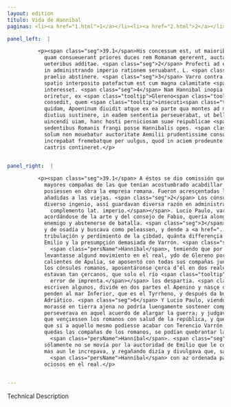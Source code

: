 ```yaml
---
layout: edition
titulo: Vida de Hanníbal
paginas: <li><a href="1.html">1</a></li><li><a href="2.html">2</a></li><li><a href="3.html">3</a></li><li><a href="4.html">4</a></li><li><a href="5.html">5</a></li><li><a href="6.html">6</a></li><li><a href="7.html">7</a></li><li><a href="8.html">8</a></li><li><a href="9.html">9</a></li><li><a href="10.html">10</a></li><li><a href="11.html">11</a></li><li><a href="12.html">12</a></li><li><a href="13.html">13</a></li><li><a href="14.html">14</a></li><li><a href="15.html">15</a></li><li><a href="16.html">16</a></li><li><a href="17.html">17</a></li><li><a href="18.html">18</a></li><li><a href="19.html">19</a></li><li><a href="20.html">20</a></li><li><a href="21.html">21</a></li><li><a href="22.html">22</a></li><li><a href="23.html">23</a></li><li><a href="24.html">24</a></li><li><a href="25.html">25</a></li><li><a href="26.html">26</a></li><li><a href="27.html">27</a></li><li><a href="28.html">28</a></li><li><a href="29.html">29</a></li><li><a href="30.html">30</a></li><li><a href="31.html">31</a></li><li><a href="32.html">32</a></li><li><a href="33.html">33</a></li><li><a href="34.html">34</a></li><li><a href="35.html">35</a></li><li><a href="36.html">36</a></li><li><a href="37.html">37</a></li><li><a href="38.html">38</a></li><li><a href="39.html">39</a></li><li><a href="40.html">40</a></li><li><a href="41.html">41</a></li><li><a href="42.html">42</a></li><li><a href="43.html">43</a></li><li><a href="44.html">44</a></li><li><a href="45.html">45</a></li><li><a href="46.html">46</a></li><li><a href="47.html">47</a></li><li><a href="48.html">48</a></li><li><a href="49.html">49</a></li><li><a href="50.html">50</a></li><li><a href="51.html">51</a></li><li><a href="52.html">52</a></li><li><a href="53.html">53</a></li><li><a href="54.html">54</a></li><li><a href="55.html">55</a></li><li><a href="56.html">56</a></li><li><a href="57.html">57</a></li><li><a href="58.html">58</a></li><li><a href="59.html">59</a></li><li><a href="60.html">60</a></li><li><a href="61.html">61</a></li><li><a href="62.html">62</a></li><li><a href="63.html">63</a></li><li><a href="64.html">64</a></li><li><a href="65.html">65</a></li><li><a href="66.html">66</a></li><li><a href="67.html">67</a></li><li><a href="68.html">68</a></li><li><a href="69.html">69</a></li><li><a href="70.html">70</a></li><li><a href="71.html">71</a></li><li><a href="72.html">72</a></li><li><a href="73.html">73</a></li><li><a href="74.html">74</a></li><li><a href="75.html">75</a></li><li><a href="76.html">76</a></li><li><a href="77.html">77</a></li><li><a href="78.html">78</a></li><li><a href="79.html">79</a></li><li><a href="80.html">80</a></li><li><a href="81.html">81</a></li><li><a href="82.html">82</a></li><li><a href="83.html">83</a></li><li><a href="84.html">84</a></li><li><a href="85.html">85</a></li><li><a href="86.html">86</a></li><li><a href="87.html">87</a></li><li><a href="88.html">88</a></li><li><a href="89.html">89</a></li><li><a href="90.html">90</a></li><li><a href="91.html">91</a></li><li><a href="92.html">92</a></li><li><a href="93.html">93</a></li><li><a href="94.html">94</a></li><li><a href="95.html">95</a></li><li><a href="96.html">96</a></li>

panel_left:  |

          <p><span class="seg">39.1</span>His concessum est, ut maioribus copiis
            quam consueuerant priores duces rem Romanam gererent, auctae legiones et nouae quoque
            ueteribus additae. <span class="seg">2</span> Profecti ad exercitum consules diuersi ingenii diuersam
            in administrando imperio rationem seruabant. L. <span class="tooltip">Paulus<span class="tooltiptext">Fabius <span class="siglas">U</span> </span></span>, uir prudens et Fabianae artis et consilii memor, bellum trahere, hostem morari,
            praelio abstinere. <span class="seg">3</span> Varro contra furere audere certamen exposcere. At breui
            spatio interposito patefactum est cum magna calamitate <span class="tooltip">ac<span class="tooltiptext">ac prope <span class="siglas">F N P S W</span> </span></span> pernicie ciuitatis, quantum inter modestiam Aemilii et Varronis arrogantiam
            interesset. <span class="seg">4</span> Nam Hannibal inopia frumenti timens ne aliquis motus in castris
            oriretur, ex <span class="tooltip">Glereno<span class="tooltiptext">Glireno <span class="siglas">s</span> </span></span> profectus cum calidiora petiisset Apuliae loca. Cum omnibus copiis ad Cannas
            consedit, quem <span class="tooltip">insecuti<span class="tooltiptext">in insecuti <span class="siglas">G v</span> </span></span> Romani consules bina prope posuerunt castra, ita inter <span class="tooltip">se iuncta<span class="tooltiptext">se seiuncta <span class="siglas">E F M N P R S U W r s</span> </span></span> ut tantum Aufido dirimerentur amne. <span class="seg">5</span> Is solus fluuiorum, ut tradunt
            quidam, Apoeninum diuidit atque ex ea parte qua montes ad mare Inferum spectant <span class="tooltip">oritur, in<span class="tooltiptext">oritur: et in <span class="siglas">M U</span> oritur et in <span class="siglas">N P R S W</span> </span></span> Adriaticum influit sinum. <span class="seg">6</span> Verum Lucius Paulus cum <span class="tooltip">uideret<span class="tooltiptext">uidetur <span class="siglas">U</span> </span></span> Poenum in aliena morantem terra, non posse tot tamque diuersarum gentium copias
            diutius sustinere, in eadem sententia perseuerabat, ut bellum duceret. Hanc unam tutam
            uincendi uiam, hanc hosti perniciosam suae reipublicae <span class="tooltip">salutem<span class="tooltiptext">salutarem <span class="siglas">E F M N P R S U W r s</span> </span></span> esse censebat. Quod si hoc Caio Terentio peruasum esset, satis apparebat a
            sedentibus Romanis frangi posse Hannibalis opes. <span class="seg">7</span> Sed uir inquieti animi non
            solum non mouebatur auctoritate Aemilii prudentissime consulentis, sed ipsum etiam
            increpabat fremebatque per uulgus, quod in aciem prodeunte hoste militem ociosum in
            castris contineret.</p>
        

panel_right:  |

          <p><span class="seg">39.1</span> A éstos se dio comissión que ellos, con
            mayores compañas de las que tenían acostumbrado acabdillar los primeros capitanes,
            posiessen en obra la empresa romana. Fueron acresçentadas las legiones y otras nuevas
            añadidas a las viejas. <span class="seg">2</span> Los cónsules fueron al exérçito y, como eran de
            diverso ingenio, assí guardavan diversa razón en administrar<span class="nota"><sup>13</sup><span class="texto_nota">P. omite el
              complemento lat. imperio.</span></span>. Lucio Paulo, varón prudente,
            acordándose de la arte y del consejo de Fabio, quería alongar la guerra y detener al
            enemigo y abstenerse de batalla. <span class="seg">3</span> Varro, al contrario, estava lleno de furia
            y de osadía y buscava como peleassen, y dende a <a href="../public/images/1491/172r.png" target="new"><img class="facs" src="../public/images/1491/1491.jpg"/></a>[172r,b] poco espaçio se mostró con grand
            tribulaçión y perdimiento de la çibdad, quánta differençia oviesse entre la modestia de
            Emilio y la presumpçión demasiada de Varrón. <span class="seg">4</span> Ca
              <span class="persName">Hanníbal</span>, temiendo que por falta de mantenimiento de pan se
            levantasse algund movimiento en el real, ydo de Glereno por llegar a otros logares más
            calientes de Apulia, se aposentó con todas sus compañas junto a Cannas; y seguiéndole
            los cónsules romanos, aposentáronse çerca d’él en dos reales, y los unos de los otros
            estavan tan çercanos, que solo el río <span class="tooltip">Aufido<span class="tooltiptext">Ausido  </span></span><span class="nota"><sup>14</sup><span class="texto_nota">Aufido: en la traducción palentina aparece Ausido, quizás por un
              error de imprenta.</span></span> los despartia. <span class="seg">5</span> Aqueste sólo río, segund
            escriven algunos, divide en dos partes el Apenino y nasçe de la parte que los montes
            penden al mar Inferior, que es el Tyrrheno, y después da buelta a salir al mar
            Adriático. <span class="seg">6</span> Y Lucio Paulo, viendo a <span class="persName">Hanníbal</span> que si
            morasse en tierra ajena no podría luengamente sostener compañas de tan diversas gentes,
            perseverava en aquel acuerdo de alargar la guerra; y judgava que éste un camino era para
            que vençiessen los romanos con salud de la república, y que los enemigos pereçiessen; y
            que si a aquello mesmo podiesse acabar con Terencio Varrón, se pareçía bien que, estando
            quedas las compañas de los romanos, se podían quebrantar las fuerças y favores de
              <span class="persName">Hanníbal</span>. <span class="seg">7</span> Mas aquel varón de ánimo no reposado, no
            sólamente no se movía por la auctoridad de Emilio que le consejava con tanta prudençia,
            mas aun le increpava, y regañando dizía y divulgava que, saliendo
              <span class="persName">Hanníbal</span> con az ordenada para pelear, Emilio tenía a los romanos
            ociosos en el real.</p>
        

---
```


Technical Description 